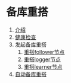备库重搭
============
1. [介绍](./rebuild.md)
2. [健康检查](./health_check.md)
3. 发起备库重搭
   1. [重搭follower节点](./rebuild_follower.md)
   2. [重搭logger节点](./rebuild_logger.md)
   3. [重搭learner节点](./rebuild_learner.md)
4. [自动备库重搭](./rebuild_auto.md)